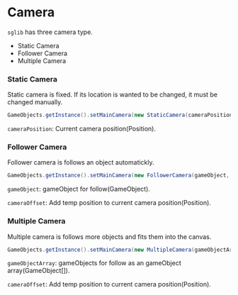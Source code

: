 # Camera

`sglib` has three camera type.
- Static Camera
- Follower Camera
- Multiple Camera

### Static Camera
Static camera is fixed. If its location is wanted to be changed, it must be changed manually.

```java
GameObjects.getInstance().setMainCamera(new StaticCamera(cameraPosition));
```
`cameraPosition`: Current camera position(Position).

### Follower Camera
Follower camera is follows an object automatickly.

```java        
GameObjects.getInstance().setMainCamera(new FollowerCamera(gameObject, cameraOffset));
```
`gameObject`: gameObject for follow(GameObject).

`cameraOffset`: Add temp position to current camera position(Position).

### Multiple Camera
Multiple camera is follows more objects and fits them into the canvas.

```java
GameObjects.getInstance().setMainCamera(new MultipleCamera(gameObjectArray, cameraOffset));
```
`gameObjectArray`: gameObjects for follow as an gameObject array(GameObject[]).

`cameraOffset`: Add temp position to current camera position(Position).